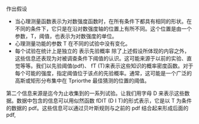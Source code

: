 
作出假设
- 当心理测量函数表示为对数强度函数时，在所有条件下都具有相同的形状。在不同的条件下，它只是在沿对数强度轴的位置上有所不同。这个位置是由一个参数，T，阈值，也表示为对数强度的单位。
- 心理测量功能的参数 T 在不同的试验中没有变化。
- 每个试验在统计上是独立的
表示先验概率
除了上述假设所体现的内容之外，这些信息还表现为对被调查条件下阈值的认识。这可能来源于以前的实验、直觉等等。我们以先验阈值(pdf)、 fT (T)来表示这些知识的概率密度函数。对于每个可能的强度，指定阈值位于该点的先验概率。通常，这可能是一个广泛的高斯或矩形分布集中在 Tpriorthe 最佳猜测的位置的阈值。

第二个信息来源是迄今为止收集到的一系列试验。让我们用字母 D 来表示这些数据。数据中包含的信息可以用似然函数 fDIT (D I T)的形式表示，它是以 T 为条件的数据的 pdf。这些信息可以通过贝叶斯规则与之前的 pdf 结合起来形成后面的 pdf,